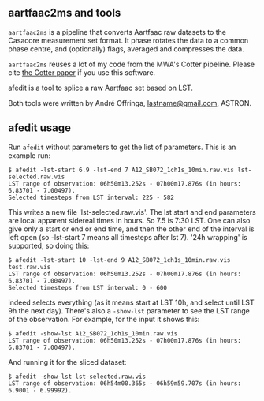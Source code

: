 ## aartfaac2ms and tools

`aartfaac2ms` is a pipeline that converts Aartfaac raw datasets to the Casacore measurement set format. It
phase rotates the data to a common phase centre, and (optionally) flags, averaged and compresses the data.

`aartfaac2ms` reuses a lot of my code from the MWA's Cotter pipeline. Please cite [the Cotter paper](https://arxiv.org/abs/1501.03946) if you use this software.

afedit is a tool to splice a raw Aartfaac set based on LST.

Both tools were written by André Offringa, lastname@gmail.com, ASTRON.

## afedit usage

Run `afedit` without parameters to get the list of parameters. This is an example run:

    $ afedit -lst-start 6.9 -lst-end 7 A12_SB072_1ch1s_10min.raw.vis lst-selected.raw.vis
    LST range of observation: 06h50m13.252s - 07h00m17.876s (in hours: 6.83701 - 7.00497).
    Selected timesteps from LST interval: 225 - 582

This writes a new file 'lst-selected.raw.vis'. The lst start and end parameters are local apparent
sidereal times in hours. So 7.5 is 7:30 LST. One can also give only a start or end or end time, and then the other
end of the interval is left open (so -lst-start 7 means all timesteps after lst 7). '24h wrapping' is
supported, so doing this:

    $ afedit -lst-start 10 -lst-end 9 A12_SB072_1ch1s_10min.raw.vis test.raw.vis
    LST range of observation: 06h50m13.252s - 07h00m17.876s (in hours: 6.83701 - 7.00497).
    Selected timesteps from LST interval: 0 - 600

indeed selects everything (as it means start at LST 10h, and select until LST 9h the next day). There's also
a `-show-lst` parameter to see the LST range of the observation. For example, for the input it shows this:

    $ afedit -show-lst A12_SB072_1ch1s_10min.raw.vis
    LST range of observation: 06h50m13.252s - 07h00m17.876s (in hours: 6.83701 - 7.00497).

And running it for the sliced dataset:

    $ afedit -show-lst lst-selected.raw.vis
    LST range of observation: 06h54m00.365s - 06h59m59.707s (in hours: 6.9001 - 6.99992).

